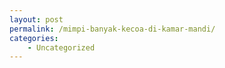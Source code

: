 ```yaml
---
layout: post
permalink: /mimpi-banyak-kecoa-di-kamar-mandi/
categories:
    - Uncategorized
---
```


